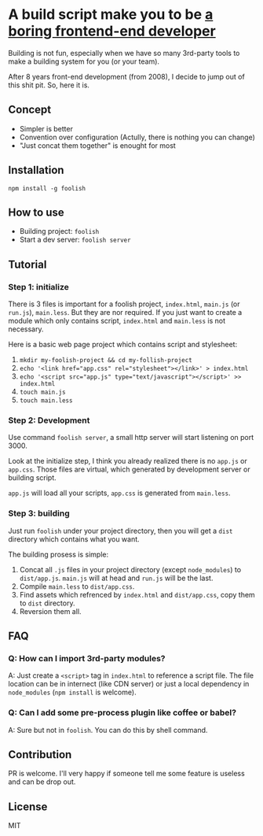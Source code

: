 # A build script make you to be [a boring frontend-end developer]

Building is not fun, especially when we have so many 3rd-party tools to make a building system for you (or your team).

After 8 years front-end development (from 2008), I decide to jump out of this shit pit. So, here it is.

## Concept

* Simpler is better
* Convention over configuration (Actully, there is nothing you can change)
* "Just concat them together" is enought for most 

## Installation

`npm install -g foolish`

## How to use

* Building project: `foolish`
* Start a dev server: `foolish server`

## Tutorial

### Step 1: initialize

There is 3 files is important for a foolish project, `index.html`, `main.js` (or `run.js`), `main.less`. But they are nor required. If you just want to create a module which only contains script, `index.html` and `main.less` is not necessary.

Here is a basic web page project which contains script and stylesheet:

1. `mkdir my-foolish-project && cd my-follish-project`
2. `echo '<link href="app.css" rel="stylesheet"></link>' > index.html`
3. `echo '<script src="app.js" type="text/javascript"></script>' >> index.html`
4. `touch main.js`
5. `touch main.less`

### Step 2: Development

Use command `foolish server`, a small http server will start listening on port 3000.

Look at the initialize step, I think you already realized there is no `app.js` or `app.css`. Those files are virtual, which generated by development server or building script.

`app.js` will load all your scripts, `app.css` is generated from `main.less`.


### Step 3: building

Just run `foolish` under your project directory, then you will get a `dist` directory which contains what you want.

The building prosess is simple:
1. Concat all `.js` files in your project directory (except `node_modules`) to `dist/app.js`. `main.js` will at head and `run.js` will be the last.
2. Compile `main.less` to `dist/app.css`.
3. Find assets which refrenced by `index.html` and `dist/app.css`, copy them to `dist` directory.
4. Reversion them all.

## FAQ

### Q: How can I import 3rd-party modules?
A: Just create a `<script>` tag in `index.html` to reference a script file. The file location can be in internect (like CDN server) or just a local dependency in `node_modules` (`npm install` is welcome).

### Q: Can I add some pre-process plugin like coffee or babel?
A: Sure but not in `foolish`. You can do this by shell command. 

## Contribution

PR is welcome. I'll very happy if someone tell me some feature is useless and can be drop out.

## License

MIT

[a boring frontend-end developer]:http://thebfed.com

